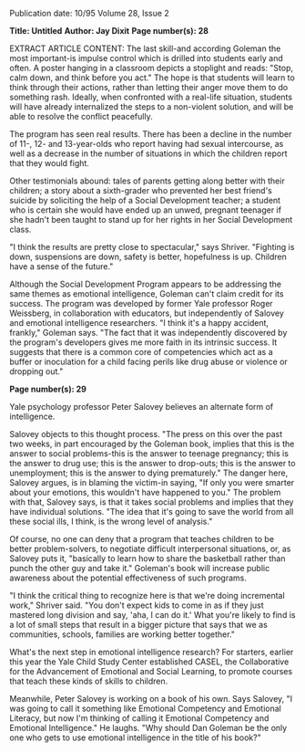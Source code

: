 Publication date: 10/95
Volume 28, Issue 2

**Title: Untitled**
**Author: Jay Dixit**
**Page number(s): 28**

EXTRACT ARTICLE CONTENT:
The last skill-and according Goleman the most important-is impulse control which is drilled into students early and often. A poster hanging in a classroom depicts a stoplight and reads: "Stop, calm down, and think before you act." The hope is that students will learn to think through their actions, rather than letting their anger move them to do something rash. Ideally, when confronted with a real-life situation, students will have already internalized the steps to a non-violent solution, and will be able to resolve the conflict peacefully.

The program has seen real results. There has been a decline in the number of 11-, 12- and 13-year-olds who report having had sexual intercourse, as well as a decrease in the number of situations in which the children report that they would fight.

Other testimonials abound: tales of parents getting along better with their children; a story about a sixth-grader who prevented her best friend's suicide by soliciting the help of a Social Development teacher; a student who is certain she would have ended up an unwed, pregnant teenager if she hadn't been taught to stand up for her rights in her Social Development class.

"I think the results are pretty close to spectacular," says Shriver. "Fighting is down, suspensions are down, safety is better, hopefulness is up. Children have a sense of the future."

Although the Social Development Program appears to be addressing the same themes as emotional intelligence, Goleman can't claim credit for its success. The program was developed by former Yale professor Roger Weissberg, in collaboration with educators, but independently of Salovey and emotional intelligence researchers. "I think it's a happy accident, frankly," Goleman says. "The fact that it was independently discovered by the program's developers gives me more faith in its intrinsic success. It suggests that there is a common core of competencies which act as a buffer or inoculation for a child facing perils like drug abuse or violence or dropping out."


**Page number(s): 29**

Yale psychology professor Peter Salovey believes an alternate form of intelligence.

Salovey objects to this thought process. "The press on this over the past two weeks, in part encouraged by the Goleman book, implies that this is the answer to social problems-this is the answer to teenage pregnancy; this is the answer to drug use; this is the answer to drop-outs; this is the answer to unemployment; this is the answer to dying prematurely." The danger here, Salovey argues, is in blaming the victim-in saying, "If only you were smarter about your emotions, this wouldn't have happened to you." The problem with that, Salovey says, is that it takes social problems and implies that they have individual solutions. "The idea that it's going to save the world from all these social ills, I think, is the wrong level of analysis."

Of course, no one can deny that a program that teaches children to be better problem-solvers, to negotiate difficult interpersonal situations, or, as Salovey puts it, "basically to learn how to share the basketball rather than punch the other guy and take it." Goleman's book will increase public awareness about the potential effectiveness of such programs.

"I think the critical thing to recognize here is that we're doing incremental work," Shriver said. "You don't expect kids to come in as if they just mastered long division and say, 'aha, I can do it.' What you're likely to find is a lot of small steps that result in a bigger picture that says that we as communities, schools, families are working better together."

What's the next step in emotional intelligence research? For starters, earlier this year the Yale Child Study Center established CASEL, the Collaborative for the Advancement of Emotional and Social Learning, to promote courses that teach these kinds of skills to children.

Meanwhile, Peter Salovey is working on a book of his own. Says Salovey, "I was going to call it something like Emotional Competency and Emotional Literacy, but now I'm thinking of calling it Emotional Competency and Emotional Intelligence." He laughs. "Why should Dan Goleman be the only one who gets to use emotional intelligence in the title of his book?"